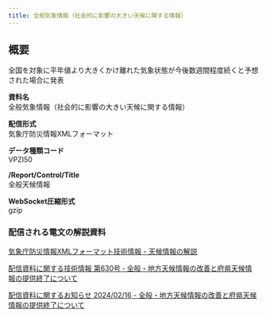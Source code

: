 ```yaml
---
title: 全般気象情報（社会的に影響の大きい天候に関する情報）
---
```


## 概要
全国を対象に平年値より大きくかけ離れた気象状態が今後数週間程度続くと予想された場合に発表

**資料名** <br/>
 全般気象情報（社会的に影響の大きい天候に関する情報）
 
**配信形式** <br/>
 気象庁防災情報XMLフォーマット

**データ種類コード** <br/>
 VPZI50

**/Report/Control/Title** <br/>
 全般天候情報
 
**WebSocket圧縮形式** <br/>
 gzip

### 配信される電文の解説資料
[気象庁防災情報XMLフォーマット技術情報 - 天候情報の解説](https://dmdata.jp/docs/jma/manual/0241-0243.pdf)


[配信資料に関する技術情報 第630号 ‐ 全般・地方天候情報の改善と府県天候情報の提供終了について](https://dmdata.jp/docs/jma/technical/620.pdf)


[配信資料に関するお知らせ 2024/02/16 - 全般・地方天候情報の改善と府県天候情報の提供終了について](https://dmdata.jp/docs/jma/notice/20240216a.pdf)
